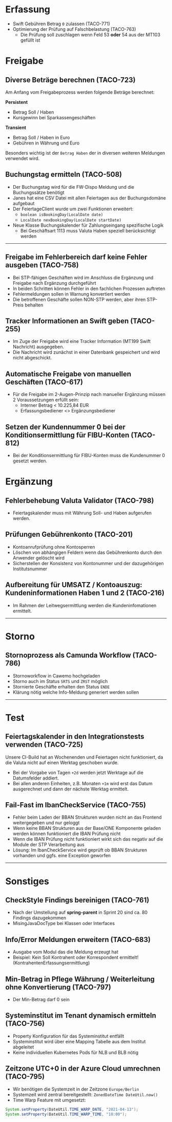 # Erfassung

- Swift Gebühren Betrag `0` zulassen (TACO-771)
- Optimierung der Prüfung auf Falschbelastung (TACO-763)
  - Die Prüfung soll zuschlagen wenn Feld 53 **oder** 54 aus der MT103 gefüllt ist

# Freigabe

## Diverse Beträge berechnen (TACO-723)

Am Anfang vom Freigabeprozess werden folgende Beträge berechnet:

**Persistent**
 - Betrag Soll / Haben
 - Kursgewinn bei Sparkassengeschäften   

**Transient** 
  - Betrag Soll / Haben in Euro
  - Gebühren in Währung und Euro

Besonders wichtig ist der `Betrag Haben` der in diversen weiteren Meldungen verwendet wird.

## Buchungstag ermitteln (TACO-508)
  - Der Buchungstag wird für die FW-Dispo Meldung und die Buchungssätze benötigt
  - Janes hat eine CSV Datei mit allen Feiertagen aus der Buchungsdomäne aufgebaut
  - Der FeiertageClient wurde um zwei Funktionen erweitert:
      - `boolean isBookingDay(LocalDate date)`
      - `LocalDate nexBookingDay(LocalDate startDate)`
  - Neue Klasse Buchungskalender für Zahlungseingang spezifische Logik
     - Bei Geschäftsart 1113 muss Valuta Haben speziell berücksichtigt werden  
---

## Freigabe im Fehlerbereich darf keine Fehler ausgeben (TACO-758)
- Bei STP-fähigen Geschäften wird im Anschluss die Ergänzung und Freigabe nach Ergänzung durchgeführt
- In beiden Schritten können Fehler in den fachlichen Prozessen auftreten
- Fehlermeldungen sollen in Warnung konvertiert werden
- Die betroffenen Geschäfte sollen NON-STP werden, aber ihren STP-Preis behalten

## Tracker Informationen an Swift geben (TACO-255)
- Im Zuge der Freigabe wird eine Tracker Information (MT199 Swift Nachricht) ausgegeben.
- Die Nachricht wird zunächst in einer Datenbank gespeichert und wird nicht abgeschickt.

## Automatische Freigabe von manuellen Geschäften (TACO-617)
- Für die Freigabe im 2-Augen-Prinzip nach manueller Ergänzung müssen 2 Voraussetzungen erfüllt sein:
  - Interner Betrag < 10.225,84 EUR
  - Erfassungsbediener <> Ergänzungsbediener

## Setzen der Kundennummer 0 bei der Konditionsermittlung für FIBU-Konten (TACO-812)
- Bei der Konditionsermittlung für FIBU-Konten muss die Kundenummer 0 gesetzt werden.

# Ergänzung

## Fehlerbehebung Valuta Validator (TACO-798)

- Feiertagskalender muss mit Währung Soll- und Haben aufgerufen werden.

## Prüfungen Gebührenkonto (TACO-201)

- Kontoanrufprüfung ohne Kontosperren
- Löschen von abhängigen Feldern wenn das Gebührenkonto durch den Anwender gelöscht wird
- Sicherstellen der Konsistenz von Kontonummer und der dazugehörigen Institutsnummer

## Aufbereitung für UMSATZ / Kontoauszug: Kundeninformationen Haben 1 und 2 (TACO-216)
- Im Rahmen der Leitwegsermittlung werden die Kundeninfomationen  ermittelt.

---

# Storno

## Stornoprozess als Camunda Workflow (TACO-786)
- Stornoworkflow in Cawemo hochgeladen
- Storno auch im Status `SRTS` und `ZRST` möglich
- Stornierte Geschäfte erhalten den Status `ENDE`
- Klärung nötig welche Info-Meldung generiert werden sollen

---

# Test

## Feiertagskalender in den Integrationstests verwenden (TACO-725)

Unsere CI-Build hat an Wochenenden und Feiertagen nicht funktioniert, da die Valuta nicht auf einen Werktag geschoben wurde.
- Bei der Vorgabe von Tagen `+2d` werden jetzt Werktage auf die Datumsfelder addiert.
- Bei allen anderen Einheiten, z.B. Monaten `+1m` wird erst das Datum ausgerechnet und dann der nächste Werktag ermittelt.

## Fail-Fast im IbanCheckService (TACO-755)
- Fehler beim Laden der BBAN Strukturen wurden nicht an das Frontend weitergegeben und nur geloggt
- Wenn keine BBAN Strukturen aus der Base/ONE Komponente geladen werden können funktioniert die IBAN Prüfung nicht
- Wenn die IBAN Prüfung nicht funktioniert wirkt sich das negativ auf die Module der STP Verarbeitung aus
- Lösung: Im IbanCheckService wird geprüft ob BBAN Strukturen vorhanden und ggfs. eine Exception geworfen

---

# Sonstiges

## CheckStyle Findings bereinigen (TACO-761)
- Nach der Umstellung auf **spring-parent** in Sprint 20 sind ca. 80 Findings dazugekommen
- MisingJavaDocType bei Klassen oder Interfaces

## Info/Error Meldungen erweitern (TACO-683)
- Ausgabe vom Modul das die Meldung erzeugt hat
- Beispiel: Kein Soll Kontrahent oder Korrespondent ermittelt! (KontrahentenErfassungsermittlung)

## Min-Betrag in Pflege Währung / Weiterleitung ohne Konvertierung (TACO-797)
- Der Min-Betrag darf 0 sein

## Systeminstitut im Tenant dynamisch ermitteln (TACO-756)
- Property Konfiguration für das Systeminstitut entfällt
- Systeminstitut wird über eine Mapping Tabelle aus dem Institut abgeleitet
- Keine individuellen Kubernetes Pods für NLB und BLB nötig

## Zeitzone UTC+0 in der Azure Cloud umrechnen (TACO-795)
- Wir benötigen die Systemzeit in der Zeitzone `Europe/Berlin`
- Systemzeit wird zentral bereitgestellt: `ZonedDateTime DateUtil.now()`
- Time Warp Feature mit umgesetzt:

```Java
System.setProperty(DateUtil.TIME_WARP_DATE, "2021-04-13");
System.setProperty(DateUtil.TIME_WARP_TIME, "10:00");
```
